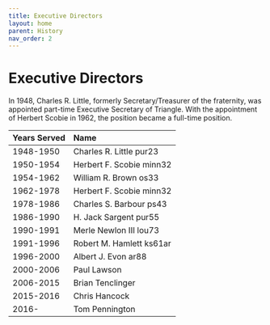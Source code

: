 ```yaml
---
title: Executive Directors
layout: home
parent: History
nav_order: 2
---
```

# Executive Directors
In 1948, Charles R. Little, formerly Secretary/Treasurer of the fraternity,
was appointed part-time Executive Secretary of Triangle.  With the
appointment of Herbert Scobie in 1962, the position became a full-time
position.

|Years Served|Name|
|:-----------|:---------|
|1948-1950|Charles R. Little pur23|
|1950-1954|Herbert F. Scobie minn32|
|1954-1962|William R. Brown os33|
|1962-1978|Herbert F. Scobie minn32|
|1978-1986|Charles S. Barbour ps43|
|1986-1990|H. Jack Sargent pur55|
|1990-1991|Merle Newlon III lou73|
|1991-1996|Robert M. Hamlett ks61ar|
|1996-2000|Albert J. Evon ar88|
|2000-2006|Paul Lawson|
|2006-2015|Brian Tenclinger|
|2015-2016|Chris Hancock|
|2016-    |Tom Pennington|
